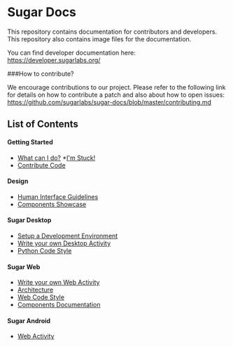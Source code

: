 # Sugar Docs

This repository contains documentation for contributors and 
developers. This repository also contains image files for 
the documentation.

You can find developer documentation here:
https://developer.sugarlabs.org/

###How to contribute?

We encourage contributions to our project. Please refer to 
the following link for details on how to contribute a 
patch and also about how to open issues: 
https://github.com/sugarlabs/sugar-docs/blob/master/contributing.md 

## List of Contents

#### Getting Started
* [What can I do?](https://developer.sugarlabs.org/what-can-i-do.md.html)
  *[I'm Stuck!](https://developer.sugarlabs.org/what-can-i-do.md.html#i%27m%20stuck!)
* [Contribute Code](https://developer.sugarlabs.org/contributing.md.html)

#### Design
* [Human Interface Guidelines](https://developer.sugarlabs.org/HIG.md.html)
* [Components Showcase](http://sugarlabs.github.io/sugar-web-samples/)
  
#### Sugar Desktop
* [Setup a Development Environment](https://developer.sugarlabs.org/dev-environment.md.html)
* [Write your own Desktop Activity](https://developer.sugarlabs.org/desktop-activity.md.html)
* [Python Code Style](https://developer.sugarlabs.org/python-style.md.html)
  
#### Sugar Web
* [Write your own Web Activity](https://developer.sugarlabs.org/web-activity.md.html)
* [Architecture](https://developer.sugarlabs.org/web-architecture.md.html)
* [Web Code Style](https://developer.sugarlabs.org/web-style.md.html)
* [Components Documentation](https://developer.sugarlabs.org/sugar-web/README.md.html)
  
#### Sugar Android
* [Web Activity](https://developer.sugarlabs.org/android.md.html)
